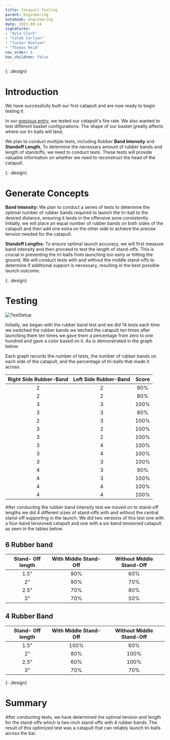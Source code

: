 ```yaml
---
title: Catapult Testing 
parent: Engineering
notebook: engineering
date: 2023-09-14
signatures:
- "Ayla Clark"
- "Caleb Carlson"
- "Tucker Nielson"
- "Thomas Reid"
nav_order: 8
has_children: false
---
```


{: .design}
# Introduction 

We have successfully built our first catapult and are now ready to begin testing it. 

In our [previous entry]({{site.url}}/docs/engineering/2023-09-07-CatapultConstruction.html#test), we tested our catapult's fire rate. We also wanted to test different basket configurations. The shape of our basket greatly affects where our tri-balls will land.

We plan to conduct multiple tests, including Rubber **Band Intensity** and **Standoff Length**, To determine the necessary amount of rubber bands and length of standoffs, we need to conduct tests. These tests will provide valuable information on whether we need to reconstruct the head of the catapult.

{: .design}
# Generate Concepts 

**Band Intensity:** We plan to conduct a series of tests to determine the optimal number of rubber bands required to launch the tri-ball to the desired distance, ensuring it lands in the offensive zone consistently. Initially, we will place an equal number of rubber bands on both sides of the catapult and then add one extra on the other side to achieve the precise tension needed for the catapult.

**Standoff Lengths:** To ensure optimal launch accuracy, we will first measure band intensity and then proceed to test the length of stand-offs. This is crucial in preventing the tri-balls from launching too early or hitting the ground. We will conduct tests with and without the middle stand-offs to determine if additional support is necessary, resulting in the best possible launch outcome.

{: .design}
# Testing

![TestSetup](/assets/engineering/Cata/Catapult%20Testing.png)

Initially, we began with the rubber band test and we did 14 tests each time we switched the rubber bands we latched the catapult ten times after launching them ten times we gave them a percentage from zero to one hundred and gave a color based on it. As is demonstrated in the graph below.

Each graph records the number of tests, the number of rubber bands on each side of the catapult, and the percentage of tri-balls that made it across.

| Right Side Rubber-Band | Left Side Rubber-Band | Score |
|:--:|:---:|:---:|
| 2 | 2 | 90% |
| 2 | 2 | 80% | 
| 3 | 3 | 100% |
| 3 | 3 | 80% |
| 2 | 3 | 100% |
| 3 | 2 | 100% |
| 3 | 2 | 100% |
| 3 | 4 | 100% |
| 3 | 4 | 100% |
| 3 | 3 | 100% |
| 4 | 3 | 90% |
| 4 | 3 | 100% |
| 4 | 4 | 100% |
| 4 | 4 | 100% |

After conducting the rubber band intensity test we moved on to stand-off lengths we did 4 different sizes of stand-offs with and without the central stand-off supporting in the launch. We did two versions of this test one with a four-band tensioned catapult and one with a six-band tensioned catapult as seen in the tables below. 

## 6 Rubber band

| Stand- Off length | With Middle Stand-Off | Without Middle Stand-Off |
|:--:|:---:|:---:|
| 1.5" | 90% | 60% |
| 2" | 90% | 70% | 
| 2.5" | 70% | 80% |
| 3" | 70% | 50% |

## 4 Rubber Band

| Stand- Off length | With Middle Stand-Off | Without Middle Stand-Off |
|:--:|:---:|:---:|
| 1.5" | 100% | 60% |
| 2" | 80% | 100% |
| 2.5" | 60% | 100% |
| 3" | 70% | 70% |

{: .design}
# Summary

After conducting tests, we have determined the optimal tension and length for the stand-offs which is two-inch stand-offs with 4 rubber bands. The result of this optimized test was a catapult that can reliably launch tri-balls across the bar.